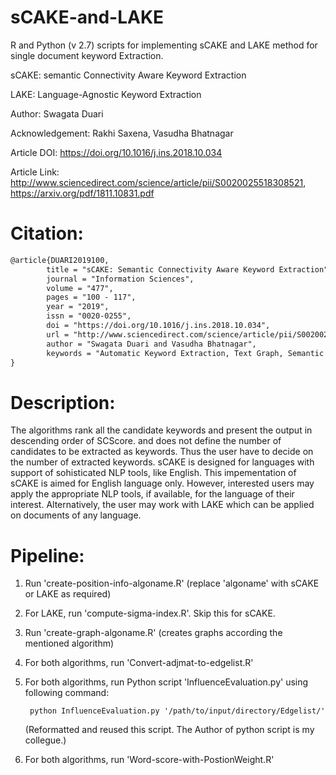 # sCAKE-and-LAKE

R and Python (v 2.7) scripts for implementing sCAKE and LAKE method for single document keyword Extraction.

sCAKE: semantic Connectivity Aware Keyword Extraction

LAKE: Language-Agnostic Keyword Extraction

Author: Swagata Duari

Acknowledgement: Rakhi Saxena, Vasudha Bhatnagar

Article DOI: https://doi.org/10.1016/j.ins.2018.10.034

Article Link: http://www.sciencedirect.com/science/article/pii/S0020025518308521, https://arxiv.org/pdf/1811.10831.pdf

Citation:
=========
```tex
@article{DUARI2019100,
        title = "sCAKE: Semantic Connectivity Aware Keyword Extraction",
        journal = "Information Sciences",
        volume = "477",
        pages = "100 - 117",
        year = "2019",
        issn = "0020-0255",
        doi = "https://doi.org/10.1016/j.ins.2018.10.034",
        url = "http://www.sciencedirect.com/science/article/pii/S0020025518308521",
        author = "Swagata Duari and Vasudha Bhatnagar",
        keywords = "Automatic Keyword Extraction, Text Graph, Semantic Connectivity, Parameterless, Language Agnostic"
}
```

Description:
============

The algorithms rank all the candidate keywords and present the output in descending order of SCScore. and does not define the number of candidates to be extracted as keywords.
Thus the user have to decide on the number of extracted keywords. sCAKE is designed for languages with support of sohisticated NLP tools, like English. This impementation of sCAKE is aimed for English language only. However, interested users may apply the appropriate NLP tools, if available, for the language of their interest. Alternatively, the user may work with LAKE which can be applied on documents of any language.

Pipeline:
=========
1. Run 'create-position-info-algoname.R' (replace 'algoname' with sCAKE or LAKE as required)
2. For LAKE, run 'compute-sigma-index.R'. Skip this for sCAKE.
3. Run 'create-graph-algoname.R' (creates graphs according the mentioned algorithm)
4. For both algorithms, run 'Convert-adjmat-to-edgelist.R'
5. For both algorithms, run Python script 'InfluenceEvaluation.py' using following command:
        
        python InfluenceEvaluation.py '/path/to/input/directory/Edgelist/'
   
   (Reformatted and reused this script. The Author of python script is my collegue.)
6. For both algorithms, run 'Word-score-with-PostionWeight.R'

